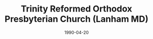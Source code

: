 ---
date: &id001 1990-04-20
end_date: null
location:
  address: 9630 Annapolis Road
  city: Lanham
  state: MD
minister:
- end: 1992-01-01
  name: Lyman Smith
  start: 1990-01-01
  type: Supply Pastor
- end: null
  name: Gerald Taylor
  start: 1993-01-01
  type: Pastor
ministers:
- Lyman Smith
- Gerald Taylor
name: Trinity Reformed Orthodox Presbyterian Church
names:
- end: null
  name: Trinity Reformed Orthodox Presbyterian Church
  start: 1990-04-20
origination_date: *id001
raw_data: "MD Lanham\n\nTrinity Reformed Orthodox Presbyterian Church  (April 20,\
  \ 1990\u2013 )\n9630 Annapolis Road, Lanham, MD\nSupply: Lyman Smith, 1990\u2013\
  92\nPastor: Gerald Taylor, 1993\u2013"
received_from: null
states:
- MD
status:
  active: true
  end_date: null
  reason: null
  received_from: null
  withdrawal_to: null
title: Trinity Reformed Orthodox Presbyterian Church (Lanham MD)
year_established:
- 1990

---